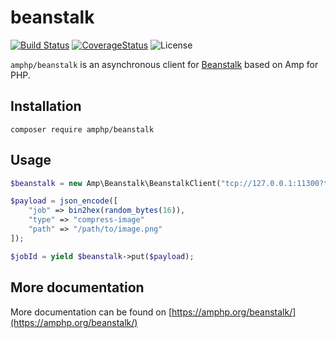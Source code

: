 # beanstalk

[![Build Status](https://img.shields.io/travis/amphp/beanstalk/master.svg?style=flat-square)](https://travis-ci.org/amphp/beanstalkd)
[![CoverageStatus](https://img.shields.io/coveralls/amphp/beanstalk/master.svg?style=flat-square)](https://coveralls.io/github/amphp/beanstalkd?branch=master)
![License](https://img.shields.io/badge/license-MIT-blue.svg?style=flat-square)

`amphp/beanstalk` is an asynchronous client for [Beanstalk](http://kr.github.io/beanstalkd/) based on Amp for PHP.

## Installation

```
composer require amphp/beanstalk
```

## Usage

```php
$beanstalk = new Amp\Beanstalk\BeanstalkClient("tcp://127.0.0.1:11300?tube=foobar");

$payload = json_encode([
    "job" => bin2hex(random_bytes(16)),
    "type" => "compress-image"
    "path" => "/path/to/image.png"
]);

$jobId = yield $beanstalk->put($payload);
```

## More documentation
More documentation can be found on [https://amphp.org/beanstalk/](https://amphp.org/beanstalk/)
